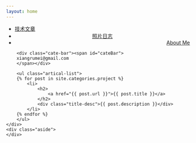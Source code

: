 ```yaml
---
layout: home
---
```


<div class="index-content project">
    <div class="section">
        <ul class="artical-cate">
            <li><a href="/"><span>技术文章</span></a></li>
            <li style="text-align:center"><a href="/dump"><span>照片日志</span></a></li>
            <li class="on" style="text-align:right"><a href="/project"><span>About Me</span></a></li>
        </ul>

        <div class="cate-bar"><span id="cateBar">
        xiangrumei@gmail.com
        </span></div>

        <ul class="artical-list">
        {% for post in site.categories.project %}
            <li>
                <h2>
                    <a href="{{ post.url }}">{{ post.title }}</a>
                </h2>
                <div class="title-desc">{{ post.description }}</div>
            </li>
        {% endfor %}
        </ul>
    </div>
    <div class="aside">
    </div>
</div>

